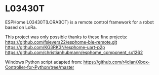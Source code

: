 # L03430T
ESPHome L03430T(LORABOT) is a remote control framework for a robot based on LoRa.

This project was only possible thanks to these fine projects:
https://github.com/fsievers22/esphome-ble-remote.git
https://github.com/KG3RK3N/esphome-uart-p2p
https://github.com/christianhubmann/esphome_component_sx1262

Windows Python script adapted from:
https://github.com/r4dian/Xbox-Controller-for-Python/tree/master

